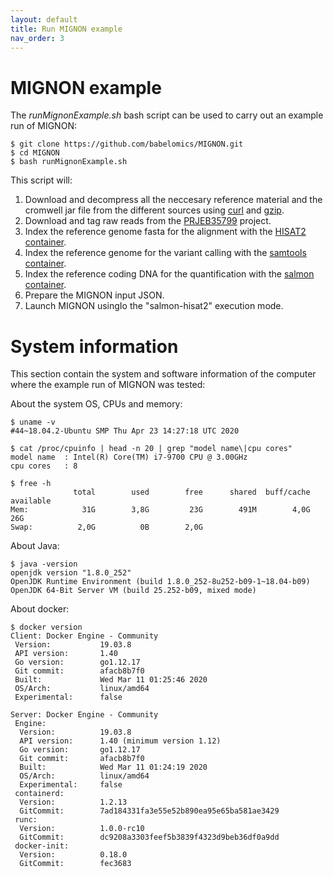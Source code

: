 ```yaml
---
layout: default
title: Run MIGNON example
nav_order: 3
---
```


# MIGNON example

The *runMignonExample.sh* bash script can be used to carry out an example run of MIGNON:

```
$ git clone https://github.com/babelomics/MIGNON.git
$ cd MIGNON
$ bash runMignonExample.sh
```

This script will:

1. Download and decompress all the neccesary reference material and the cromwell jar file from the different sources using [curl](https://curl.haxx.se/) and [gzip](https://www.gnu.org/software/gzip/).
2. Download and tag raw reads from the [PRJEB35799](https://www.ebi.ac.uk/ena/data/view/PRJEB35799) project.
3. Index the reference genome fasta for the alignment with the [HISAT2 container](quay.io/biocontainers/hisat2:2.1.0).
4. Index the reference genome for the variant calling with the [samtools container](quay.io/biocontainers/samtools:1.9--h8571acd_11).
5. Index the reference coding DNA for the quantification with the [salmon container](quay.io/biocontainers/salmon:0.13.0--h86b0361_2).
6. Prepare the MIGNON input JSON.
7. Launch MIGNON usingIo the "salmon-hisat2" execution mode.

# System information

This section contain the system and software information of the computer where the example run of MIGNON was tested:

About the system OS, CPUs and memory:

```
$ uname -v
#44~18.04.2-Ubuntu SMP Thu Apr 23 14:27:18 UTC 2020

$ cat /proc/cpuinfo | head -n 20 | grep "model name\|cpu cores"
model name	: Intel(R) Core(TM) i7-9700 CPU @ 3.00GHz
cpu cores	: 8

$ free -h
              total        used        free      shared  buff/cache   available
Mem:            31G        3,8G         23G        491M        4,0G         26G
Swap:          2,0G          0B        2,0G
```

About Java:

```
$ java -version
openjdk version "1.8.0_252"
OpenJDK Runtime Environment (build 1.8.0_252-8u252-b09-1~18.04-b09)
OpenJDK 64-Bit Server VM (build 25.252-b09, mixed mode)
```

About docker:

```
$ docker version 
Client: Docker Engine - Community
 Version:           19.03.8
 API version:       1.40
 Go version:        go1.12.17
 Git commit:        afacb8b7f0
 Built:             Wed Mar 11 01:25:46 2020
 OS/Arch:           linux/amd64
 Experimental:      false

Server: Docker Engine - Community
 Engine:
  Version:          19.03.8
  API version:      1.40 (minimum version 1.12)
  Go version:       go1.12.17
  Git commit:       afacb8b7f0
  Built:            Wed Mar 11 01:24:19 2020
  OS/Arch:          linux/amd64
  Experimental:     false
 containerd:
  Version:          1.2.13
  GitCommit:        7ad184331fa3e55e52b890ea95e65ba581ae3429
 runc:
  Version:          1.0.0-rc10
  GitCommit:        dc9208a3303feef5b3839f4323d9beb36df0a9dd
 docker-init:
  Version:          0.18.0
  GitCommit:        fec3683
```
